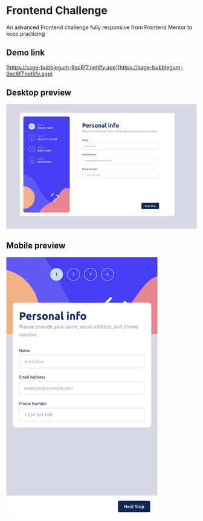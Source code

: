 # Frontend Challenge

An advanced Frontend challenge fully responsive from Frontend Mentor to keep practicing

## Demo link

[https://sage-bubblegum-9ac6f7.netlify.app](https://sage-bubblegum-9ac6f7.netlify.app)

## Desktop preview

![Desktop](./public/desktop-image.png)

## Mobile preview

<img src='./public/mobile-image.png' width="400"/>
